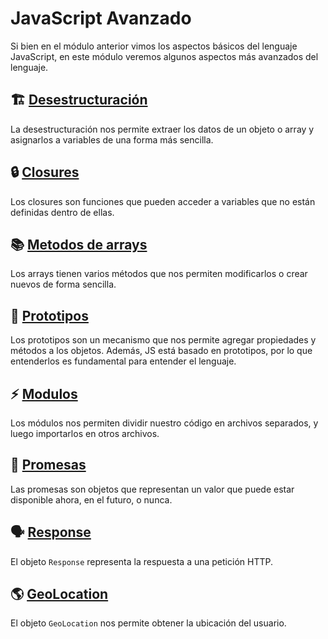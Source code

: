 # JavaScript Avanzado

Si bien en el módulo anterior vimos los aspectos básicos del lenguaje JavaScript, en este módulo veremos algunos aspectos más avanzados del lenguaje.

## 🏗️ [Desestructuración](./00_desestructuracion.md)

La desestructuración nos permite extraer los datos de un objeto o array y asignarlos a variables de una forma más sencilla.

## 🔒 [Closures](./01_closures.md)

Los closures son funciones que pueden acceder a variables que no están definidas dentro de ellas.

## 📚 [Metodos de arrays](./02_metodos_arrays.md)

Los arrays tienen varios métodos que nos permiten modificarlos o crear nuevos de forma sencilla.

## 🤖 [Prototipos](./03_prototipos.md)

Los prototipos son un mecanismo que nos permite agregar propiedades y métodos a los objetos. Además, JS está basado en prototipos, por lo que entenderlos es fundamental para entender el lenguaje.

## ⚡ [Modulos](./04_modulos.md)

Los módulos nos permiten dividir nuestro código en archivos separados, y luego importarlos en otros archivos.

## 🙏 [Promesas](./05_promesas.md)

Las promesas son objetos que representan un valor que puede estar disponible ahora, en el futuro, o nunca.

## 🗣️ [Response](./06_response.md)

El objeto `Response` representa la respuesta a una petición HTTP.

## 🌎 [GeoLocation](./07_navigator_geolocation.md)

El objeto `GeoLocation` nos permite obtener la ubicación del usuario.
